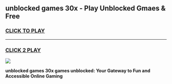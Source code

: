
## unblocked games 30x - Play Unblocked Gmaes & Free
<h3>
<a href="https://news.freeplayer.one?title=unblocked_games_30x&ref=23F">CLICK TO PLAY</a></h3>
<hr>

<h3>
<a href="https://news.freeplayer.one?title=unblocked_games_30x&ref=23F">CLICK 2 PLAY</a>
  
</h3>

<a href="https://news.freeplayer.one?title=unblocked_games_30x&ref=23F/"><img src="https://clearcache.store/games.png"></a>


**unblocked games 30x games unblocked: Your Gateway to Fun and Accessible Online Gaming**
